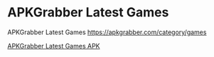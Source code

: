 # APKGrabber Latest Games
APKGrabber Latest Games https://apkgrabber.com/category/games

<a href="https://apkgrabber.com/category/games">APKGrabber Latest Games APK</a>
